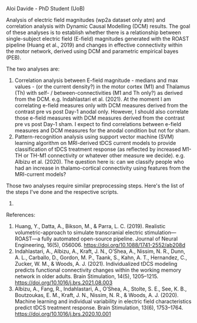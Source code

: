 Aloi Davide - PhD Student (UoB)

Analysis of electric field magnitudes (wp2a dataset only atm) and correlation analysis with Dynamic Causal Modelling (DCM) results. 
The goal of these analyses is to establish whether there is a relationship between single-subject electric field (E-field) magnitudes generated with the ROAST pipeline (Huang et al., 2019) and changes in effective connectivity within the motor network, derived using DCM and parametric empirical bayes (PEB). 

The two analyses are:
1) Correlation analysis between E-field magnitude - medians and max values - (or the current density?) in the motor cortex (M1) and Thalamus (Th) with self- / between-connectivities (M1 and Th only?) as derived from the DCM. e.g. Indahlastari et al. (2021). At the moment I am correlating e-field measures only with DCM measures derived from the contrast pre vs post Day-1 anodal only. However, I should also correlate those e-field measures with DCM measures derived from the contrast pre vs post Day-1 sham. I expect to find correlations between e-field measures and DCM measures for the anodal condition but not for sham. 
2) Pattern-recognition analysis using support vector machine (SVM) learning algorithm on MRI-derived tDCS current models to provide classification of tDCS treatment response (as reflected by increased M1-TH or TH-M1 connectivity or whatever other measure we decide). e.g. Albizu et al. (2020). The question here is: can we classify people who had an increase in thalamo-cortical connectivity  using features from the MRI-current models? 

Those two analyses require similar preprocessing steps. Here's the list of the steps I've done and the respective scripts.

1)














References:
1) Huang, Y., Datta, A., Bikson, M., & Parra, L. C. (2019). Realistic volumetric-approach to simulate transcranial electric stimulation—ROAST—a fully automated open-source pipeline. Journal of Neural Engineering, 16(5), 056006. https://doi.org/10.1088/1741-2552/ab208d
2) Indahlastari, A., Albizu, A., Kraft, J. N., O’Shea, A., Nissim, N. R., Dunn, A. L., Carballo, D., Gordon, M. P., Taank, S., Kahn, A. T., Hernandez, C., Zucker, W. M., & Woods, A. J. (2021). Individualized tDCS modeling predicts functional connectivity changes within the working memory network in older adults. Brain Stimulation, 14(5), 1205–1215. https://doi.org/10.1016/j.brs.2021.08.003
3) Albizu, A., Fang, R., Indahlastari, A., O’Shea, A., Stolte, S. E., See, K. B., Boutzoukas, E. M., Kraft, J. N., Nissim, N. R., & Woods, A. J. (2020). Machine learning and individual variability in electric field characteristics predict tDCS treatment response. Brain Stimulation, 13(6), 1753–1764. https://doi.org/10.1016/j.brs.2020.10.001

